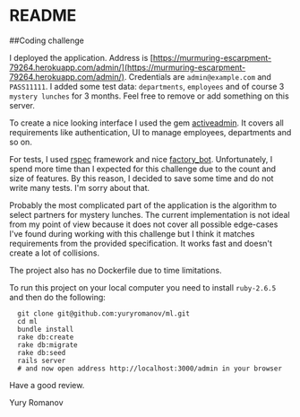 # README

##Coding challenge 

I deployed the application. Address is [https://murmuring-escarpment-79264.herokuapp.com/admin/](https://murmuring-escarpment-79264.herokuapp.com/admin/). Credentials are `admin@example.com` and `PASS11111`.
I added some test data: `departments`, `employees` and of course 3 `mystery lunches` for 3 months. Feel free to remove or add something on this server.

To create a nice looking interface I used the gem [activeadmin](https://github.com/activeadmin/activeadmin). It covers all requirements like authentication, UI to manage employees, departments and so on.

For tests, I used [rspec](https://github.com/rspec/rspec-rails) framework and nice [factory_bot](https://github.com/thoughtbot/factory_bot). Unfortunately, I spend more time than I expected for this challenge due to the count and size of features. By this reason, I decided to save some time and do not write many tests. I'm sorry about that.

Probably the most complicated part of the application is the algorithm to select partners for mystery lunches. The current implementation is not ideal from my point of view because it does not cover all possible edge-cases I've found during working with this challenge but I think it matches requirements from the provided specification. It works fast and doesn't create a lot of collisions.

The project also has no Dockerfile due to time limitations.

To run this project on your local computer you need to install `ruby-2.6.5` and then do the following:
```
  git clone git@github.com:yuryromanov/ml.git
  cd ml
  bundle install
  rake db:create
  rake db:migrate
  rake db:seed
  rails server
  # and now open address http://localhost:3000/admin in your browser
```

Have a good review.

Yury Romanov

